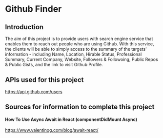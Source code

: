 # Github Finder
## Introduction
The aim of this project is to provide users with search engine service that enables them to reach out people who are using Github.
With this service, the clients will be able to simply access to the summary of the targets' information - including Name, Location, Hirable Status, Professional Summary, Current Company, Website, Followers & Followoing, Public Repos & Public Gists, and the link to visit Github Profile.


## APIs used for this project
https://api.github.com/users

## Sources for information to complete this project
#### How To Use Async Await in React (componentDidMount Async)
https://www.valentinog.com/blog/await-react/

